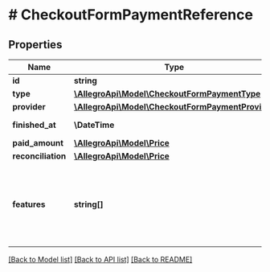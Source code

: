 # # CheckoutFormPaymentReference

## Properties

Name | Type | Description | Notes
------------ | ------------- | ------------- | -------------
**id** | **string** | Payment id |
**type** | [**\AllegroApi\Model\CheckoutFormPaymentType**](CheckoutFormPaymentType.md) |  |
**provider** | [**\AllegroApi\Model\CheckoutFormPaymentProvider**](CheckoutFormPaymentProvider.md) |  | [optional]
**finished_at** | **\DateTime** | Date when the event occurred | [optional]
**paid_amount** | [**\AllegroApi\Model\Price**](Price.md) |  | [optional]
**reconciliation** | [**\AllegroApi\Model\Price**](Price.md) |  | [optional]
**features** | **string[]** | Payment additional features:  - &#x60;ALLEGRO_PAY&#x60; - The payment was made using Allegro Pay. | [optional]

[[Back to Model list]](../../README.md#models) [[Back to API list]](../../README.md#endpoints) [[Back to README]](../../README.md)
